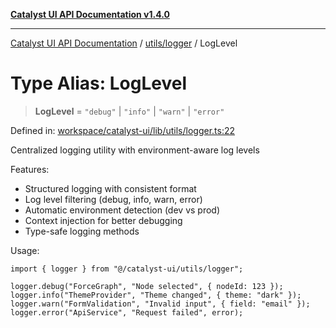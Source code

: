 [**Catalyst UI API Documentation v1.4.0**](../../../README.md)

---

[Catalyst UI API Documentation](../../../README.md) / [utils/logger](../README.md) / LogLevel

# Type Alias: LogLevel

> **LogLevel** = `"debug"` \| `"info"` \| `"warn"` \| `"error"`

Defined in: [workspace/catalyst-ui/lib/utils/logger.ts:22](https://github.com/TheBranchDriftCatalyst/catalyst-ui/blob/main/lib/utils/logger.ts#L22)

Centralized logging utility with environment-aware log levels

Features:

- Structured logging with consistent format
- Log level filtering (debug, info, warn, error)
- Automatic environment detection (dev vs prod)
- Context injection for better debugging
- Type-safe logging methods

Usage:

```tsx
import { logger } from "@/catalyst-ui/utils/logger";

logger.debug("ForceGraph", "Node selected", { nodeId: 123 });
logger.info("ThemeProvider", "Theme changed", { theme: "dark" });
logger.warn("FormValidation", "Invalid input", { field: "email" });
logger.error("ApiService", "Request failed", error);
```
